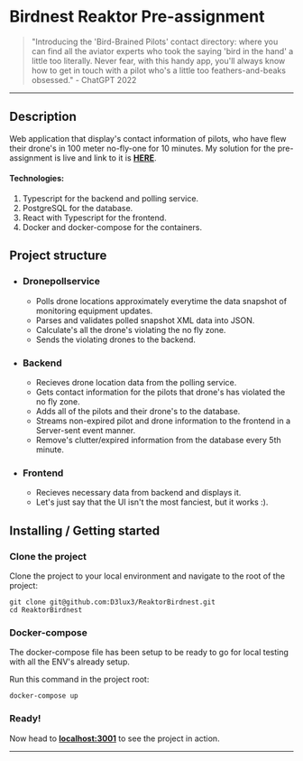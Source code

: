 # Birdnest Reaktor Pre-assignment
> "Introducing the 'Bird-Brained Pilots' contact directory: where you can find all the aviator experts who took the saying 'bird in the hand' a little too literally. Never fear, with this handy app, you'll always know how to get in touch with a pilot who's a little too feathers-and-beaks obsessed." - ChatGPT 2022

---

## Description

Web application that display's contact information of pilots, who have flew their drone's in 100 meter no-fly-one for 10 minutes. My solution for the pre-assignment is live and link to it is **[HERE](https://reaktorbirdnest.herokuapp.com/)**.

#### Technologies:
1. Typescript for the backend and polling service.
2. PostgreSQL for the database.
3. React with Typescript for the frontend.
4. Docker and docker-compose for the containers.

## Project structure

- ### Dronepollservice
    - Polls drone locations approximately everytime the data snapshot of monitoring equipment updates.
    - Parses and validates polled snapshot XML data into JSON.
    - Calculate's all the drone's violating the no fly zone.
    - Sends the violating drones to the backend.

- ### Backend
    - Recieves drone location data from the polling service.
    - Gets contact information for the pilots that drone's has violated the no fly zone.
    - Adds all of the pilots and their drone's to the database.
    - Streams non-expired pilot and drone information to the frontend in a Server-sent event manner.
    - Remove's clutter/expired information from the database every 5th minute.

- ### Frontend
    - Recieves necessary data from backend and displays it.
    - Let's just say that the UI isn't the most fanciest, but it works :).

## Installing / Getting started

### Clone the project

Clone the project to your local environment and navigate to the root of the project:

```
git clone git@github.com:D3lux3/ReaktorBirdnest.git
cd ReaktorBirdnest

```


### Docker-compose

The docker-compose file has been setup to be ready to go for local testing with all the ENV's already setup.

Run this command in the project root:

```
docker-compose up
```

### Ready!

Now head to **[localhost:3001](http://localhost:3001/)** to see the project in action.

---

